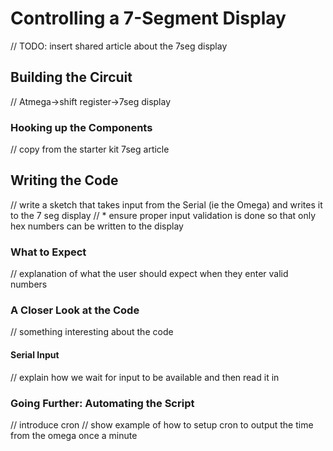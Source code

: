 
# Controlling a 7-Segment Display

// TODO: insert shared article about the 7seg display


## Building the Circuit

// Atmega->shift register->7seg display

### Hooking up the Components

// copy from the starter kit 7seg article

## Writing the Code

// write a sketch that takes input from the Serial (ie the Omega) and writes it to the 7 seg display
//  * ensure proper input validation is done so that only  hex numbers can be written to the display

### What to Expect

// explanation of what the user should expect when they enter valid numbers

### A Closer Look at the Code

// something interesting about the code

#### Serial Input

// explain how we wait for input to be available and then read it in

### Going Further: Automating the Script

// introduce cron
// show example of how to setup cron to output the time from the omega once a minute
